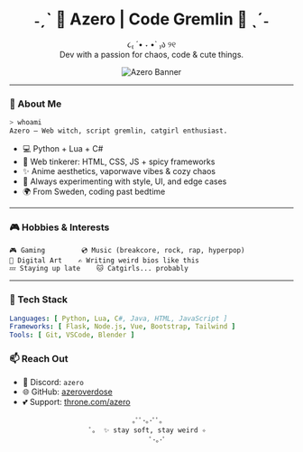 <!-- Profile README for github.com/azeroverdose -->

<div align="center">

# ˗ˏˋ 🍓 Azero | Code Gremlin 🍓 ˎˊ˗  
૮₍ ´• ˕ •` ₎ა ୨୧  
 Dev with a passion for chaos, code & cute things.

![Azero Banner](https://i.imgur.com/Q3AdqzI.gif)


</div>

---

### 🌸 About Me
```bash
> whoami
Azero – Web witch, script gremlin, catgirl enthusiast.
```

- 💻 Python + Lua + C# 
- 🎨 Web tinkerer: HTML, CSS, JS + spicy frameworks
- ✨ Anime aesthetics, vaporwave vibes & cozy chaos
- 🧪 Always experimenting with style, UI, and edge cases
- 🌍 From Sweden, coding past bedtime

---

### 🎮 Hobbies & Interests

```
🎮 Gaming         💿 Music (breakcore, rock, rap, hyperpop)
🎨 Digital Art    ✍️ Writing weird bios like this
💤 Staying up late    🐱 Catgirls... probably
```

---

### 🧰 Tech Stack

```yaml
Languages: [ Python, Lua, C#, Java, HTML, JavaScript ]
Frameworks: [ Flask, Node.js, Vue, Bootstrap, Tailwind ]
Tools: [ Git, VSCode, Blender ]
```


### 📫 Reach Out

- 💌 Discord: `azero`
- 🌐 GitHub: [azeroverdose](https://github.com/azeroverdose)
- 💕 Support: [throne.com/azero](https://throne.com/azero)

<div align="center">
  
```plaintext
｡ﾟﾟ･｡･ﾟﾟ｡  
ﾟ｡  ✨ stay soft, stay weird ✧  
   ﾟ･｡･ﾟ
```

</div>
